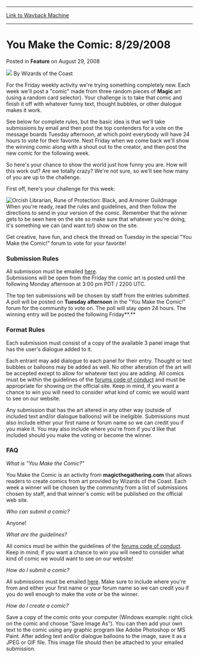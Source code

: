 
---
[Link to Wayback Machine](https://web.archive.org/web/20220123164208/https://magic.wizards.com/en/articles/archive/feature/you-make-comic-8292008-2008-08-29)

[_metadata_:wayback_url]:- "https://magic.wizards.com/en/articles/archive/feature/you-make-comic-8292008-2008-08-29"
[_metadata_:wayback_raw_url]:- "https://web.archive.org/web/20220123164208id_/https://magic.wizards.com/en/articles/archive/feature/you-make-comic-8292008-2008-08-29"
[_metadata_:wayback_capture_timestamp]:- "2022-01-23 16:42:08+00:00"
[_metadata_:description]:- "For the Friday weekly activity we're trying something completely new. Each week we'll post a `comic` made from three random pieces of Magic art (using a random card selector). Your challenge is to take that comic and finish it off with whatever funny text, thought bubbles, or other dialogue makes it work. See below for complete rules, but the basic idea is that we'll take"
[_metadata_:generator]:- "Drupal 7 (http://drupal.org)"
---


You Make the Comic: 8/29/2008
=============================



 Posted in **Feature**
 on August 29, 2008 






![](https://media.magic.wizards.com/styles/auth_small/public/images/person/wizards_author.jpg)
By Wizards of the Coast











For the Friday weekly activity we're trying something completely new. Each week we'll post a "comic" made from three random pieces of **Magic** art (using a random card selector). Your challenge is to take that comic and finish it off with whatever funny text, thought bubbles, or other dialogue makes it work. 

See below for complete rules, but the basic idea is that we'll take submissions by email and then post the top contenders for a vote on the message boards Tuesday afternoon, at which point everybody will have 24 hours to vote for their favorite. Next Friday when we come back we'll show the winning comic along with a shout out to the creator, and then post the new comic for the following week.

So here's your chance to show the world just how funny you are. How will this work out? Are we totally crazy? We're not sure, so we'll see how many of you are up to the challenge. 

First off, here's your challenge for this week:

![Orcish Librarian, Rune of Protection: Black, and Armorer Guildmage](https://media.magic.wizards.com/image_legacy_migration/mtg/images/daily/activity/ymtc1_082908.jpg)  
When you're ready, read the rules and guidelines, and then follow the directions to send in your version of the comic. Remember that the winner gets to be seen here on the site so make sure that whatever you're doing, it's something we can (and want to!) show on the site. 

Get creative, have fun, and check the thread on Tuesday in the special "You Make the Comic!" forum to vote for your favorite!

### Submission Rules

All submission must be emailed [here](mailto:youmakethecomic@wizards.com).   
 Submissions will be open from the Friday the comic art is posted until the following Monday afternoon at 3:00 pm PDT / 2200 UTC. 

The top ten submissions will be chosen by staff from the entries submitted.  
 A poll will be posted on **Tuesday afternoon** in the "You Make the Comic!" forum for the community to vote on. The poll will stay open 24 hours. The winning entry will be posted the following Friday**.**

### Format Rules

Each submission must consist of a copy of the available 3 panel image that has the user's dialogue added to it. 

Each entrant may add dialogue to each panel for their entry. Thought or text bubbles or balloons may be added as well. No other alteration of the art will be accepted except to allow for whatever text you are adding. All comics must be within the guidelines of the [forums code of conduct](http://forums.gleemax.com/community_coc.php) and must be appropriate for showing on the official site. Keep in mind, if you want a chance to win you will need to consider what kind of comic we would want to see on our website.

Any submission that has the art altered in any other way (outside of included text and/or dialogue balloons) will be ineligible. Submissions must also include either your first name or forum name so we can credit you if you make it. You may also include where you're from if you'd like that included should you make the voting or become the winner. 

### FAQ

*What is "You Make the Comic?"*

You Make the Comic is an activity from **magicthegathering.com** that allows readers to create comics from art provided by Wizards of the Coast. Each week a winner will be chosen by the community from a list of submissions chosen by staff, and that winner's comic will be published on the official web site. 

*Who can submit a comic?*

Anyone! 

*What are the guidelines?*

All comics must be within the guidelines of the [forums code of conduct](http://forums.gleemax.com/community_coc.php). Keep in mind; if you want a chance to win you will need to consider what kind of comic we would want to see on our website!

*How do I submit a comic?*

All submissions must be emailed [here](mailto:youmakethecomic@wizards.com). Make sure to include where you're from and either your first name or your forum name so we can credit you if you do well enough to make the vote or be the winner. 

*How do I create a comic?*

Save a copy of the comic onto your computer (Windows example: right click on the comic and choose "Save Image As"). You can then add your own text to the comic using any graphic program like Adobe Photoshop or MS Paint. After adding text and/or dialogue balloons to the image, save it as a JPEG or GIF file. This image file should then be attached to your emailed submission.







